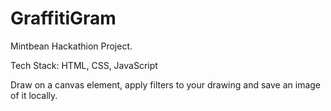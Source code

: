 # GraffitiGram

Mintbean Hackathion Project.

Tech Stack: HTML, CSS, JavaScript

Draw on a canvas element, apply filters to your drawing and save an image of it locally.
